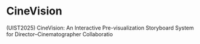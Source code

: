 # CineVision
(UIST2025) CineVision: An Interactive Pre-visualization Storyboard System for Director–Cinematographer Collaboratio
